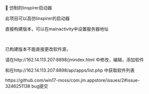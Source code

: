 📁 仿制的linspirer启动器
<p> 此项目可以高仿linspirer的启动器 </p>
<p> 直接构建版本，可以在mainactivity中设置服务器地址</p>
<br>
<p>已构建版本不能直接更改软件源，</p>
<p>请在http://162.14.113.207:8898/jmindex.html 中修改，编辑，添加软件</p>
<p>和在http://162.14.113.207:8898/api/apps/list.php 中获取软件列表</p>
<p>https://github.com/win17-moss/com.jm.appstore/issues/2#issue-3246251138 bug提交</p>

